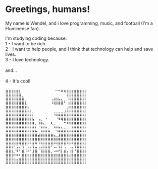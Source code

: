 # Greetings, humans!
My name is Wendel, and i love programming, music, and football (I'm a Fluminense fan).

I'm studying coding because:\
1 - I want to be rich.\
2 - I want to help people, and I think that technology can help and save lives.\
3 - I love technology.\
\
and...\
\
4 - It's cool! \
\
⣿⣿⣿⣿⣇⠀⠀⠀⠀⠀⠀⠀⠀⠀⠀⠈⠉⠛⠻⣿⣿⣿⣿⣿⣿\
⣿⣿⣿⣿⣿⣦⠀⠀⠀⠀⠀⠀⠀⠀⢀⣤⣄⡀⠀⢻⣿⣿⣿⣿⣿\
⣿⣿⣿⣿⣿⣿⣇⠀⠀⠀⠀⠀⠀⠀⠸⣿⣿⣿⠃⢰⣿⣿⣿⣿⣿\
⣿⣿⣿⣿⣿⣿⣿⣆⠀⠀⠀⠀⠀⠀⠀⠀⠀⠀⢀⣼⣿⣿⣿⣿⣿\
⣿⣿⣿⣿⣿⣿⣿⣿⡆⠀⠀⠀⠀⠀⠀⢶⣶⣶⣾⣿⣿⣿⣿⣿⣿\
⣿⣿⣿⣿⣿⣿⣿⣿⣧⠀⢠⡀⠐⠀⠀⠀⠻⢿⣿⣿⣿⣿⣿⣿⣿\
⣿⣿⣿⣿⣿⣿⣿⣿⣿⡄⢸⣷⡄⠀⠣⣄⡀⠀⠉⠛⢿⣿⣿⣿⣿\
⣿⣿⣿⣿⣿⣿⣿⣿⣿⣇⠀⣿⣿⣦⠀⠹⣿⣷⣶⣦⣼⣿⣿⣿⣿\
⣿⣿⣿⣿⣿⣿⣿⣿⣿⣿⣼⣿⣿⣿⣷⣄⣸⣿⣿⣿⣿⣿⣿⣿⣿\
⣿⣿⣿⣿⣿⣿⣿⣿⣿⣿⢿⣿⣿⣿⣿⣿⣿⣿⣿⣿⣿⣿⣿⣿⣿\
⣿⣿⡿⢛⡙⢻⠛⣉⢻⣉⢈⣹⣿⣿⠟⣉⢻⡏⢛⠙⣉⢻⣿⣿⣿\
⣿⣿⣇⠻⠃⣾⠸⠟⣸⣿⠈⣿⣿⣿⡀⠴⠞⡇⣾⡄⣿⠘⣿⣿⣿\
⣿⣿⣟⠛⣃⣿⣿⣿⣿⣿⣿⣿⣿⣿⣿⣿⣿⣿⣿⣷⣿⣿⣿⣿⣿\
⣿⣿⣿⣿⣿⣿⣿⣿⣿⣿⣿⣿⣿⣿⣿⣿⣿⣿⣿⣿⣿⣿⣿⣿⣿

